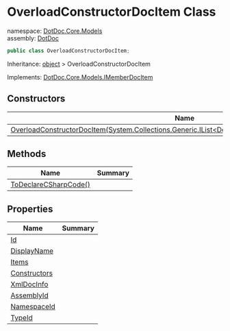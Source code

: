﻿# OverloadConstructorDocItem Class

namespace: [DotDoc\.Core\.Models](../DotDoc.Core.Models.md)<br />
assembly: [DotDoc](../../DotDoc.md)



```csharp
public class OverloadConstructorDocItem;
```

Inheritance: [object](https://docs.microsoft.com/ja-jp/dotnet/api/System.Object) > OverloadConstructorDocItem

Implements: [DotDoc\.Core\.Models\.IMemberDocItem](../../DotDoc/DotDoc.Core.Models/IMemberDocItem.md)

## Constructors

| Name | Summary |
|------|---------|
| [OverloadConstructorDocItem\(System\.Collections\.Generic\.IList\<DotDoc\.Core\.Models\.ConstructorDocItem\>\)](./OverloadConstructorDocItem/$ctor.md) |  |

## Methods

| Name | Summary |
|------|---------|
| [ToDeclareCSharpCode\(\)](./OverloadConstructorDocItem/ToDeclareCSharpCode.md) |  |

## Properties

| Name | Summary |
|------|---------|
| [Id](./OverloadConstructorDocItem/Id.md) |  |
| [DisplayName](./OverloadConstructorDocItem/DisplayName.md) |  |
| [Items](./OverloadConstructorDocItem/Items.md) |  |
| [Constructors](./OverloadConstructorDocItem/Constructors.md) |  |
| [XmlDocInfo](./OverloadConstructorDocItem/XmlDocInfo.md) |  |
| [AssemblyId](./OverloadConstructorDocItem/AssemblyId.md) |  |
| [NamespaceId](./OverloadConstructorDocItem/NamespaceId.md) |  |
| [TypeId](./OverloadConstructorDocItem/TypeId.md) |  |

